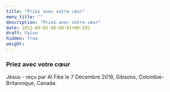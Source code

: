 ```yaml
---
title: "Priez avec votre cœur"
menu_title: ""
description: "Priez avec votre cœur"
date: 2022-06-01 06:00:01+00:292
draft: False
hidden: True
weight:
---
```

### Priez avec votre cœur

Jésus - reçu par Al Fike le 7 Décembre 2016, Gibsons, Colombie-Britannique, Canada.



